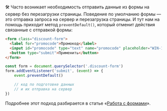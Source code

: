 ﻿🛠 Часто возникает необходимость отправить данные из формы на сервер без перезагрузки страницы. Поведение по умолчанию формы — это отправка запроса на сервер и перезагрузка страницы. И тут нам на помощь приходит метод `preventDefault()`, который отменит действия связанные с отправкой формы:

```html
<form class="discount-form">
  <label for="promocode">Промокод</label>
  <input id="promocode" type="text" name="promocode" placeholder="WIN-1234" required>
  <button type="submit">Применить</button>
</form>
```

```js
const form = document.querySelector('.discount-form')
form.addEventListener('submit', (event) => {
    event.preventDefault()

    // код по подготовке данных
    // и их отправка на сервер
})
```

Подробнее этот подход разбирается в статье «[Работа с формами](/js/deal-with-forms/)».


